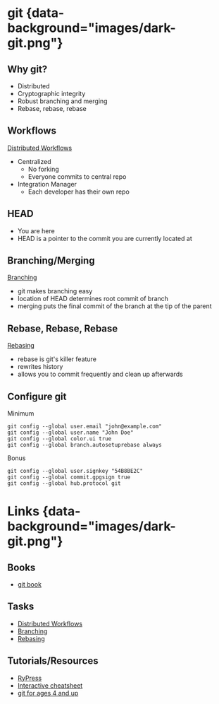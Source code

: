 # git {data-background="images/dark-git.png"}

## Why git?

  * Distributed
  * Cryptographic integrity
  * Robust branching and merging
  * Rebase, rebase, rebase


## Workflows

  [Distributed Workflows](https://git-scm.com/book/en/v2/Distributed-Git-Distributed-Workflows)

  * Centralized
    * No forking
    * Everyone commits to central repo
  * Integration Manager
    * Each developer has their own repo


## HEAD

  * You are here
  * HEAD is a pointer to the commit you are currently located at

## Branching/Merging

[Branching](https://git-scm.com/book/en/v2/Git-Branching-Basic-Branching-and-Merging)

  * git makes branching easy
  * location of HEAD determines root commit of branch
  * merging puts the final commit of the branch at the tip of the parent


## Rebase, Rebase, Rebase

[Rebasing](https://git-scm.com/book/en/v2/Git-Branching-Rebasing)

  * rebase is git's killer feature
  * rewrites history
  * allows you to commit frequently and clean up afterwards


## Configure git

Minimum

~~~~
git config --global user.email "john@example.com"
git config --global user.name "John Doe"
git config --global color.ui true
git config --global branch.autosetuprebase always
~~~~

Bonus

~~~~
git config --global user.signkey "54B8BE2C"
git config --global commit.gpgsign true
git config --global hub.protocol git
~~~~


# Links {data-background="images/dark-git.png"}

## Books

  * [git book](https://git-scm.com)

## Tasks

  * [Distributed Workflows](https://git-scm.com/book/en/v2/Distributed-Git-Distributed-Workflows)
  * [Branching](https://git-scm.com/book/en/v2/Git-Branching-Basic-Branching-and-Merging)
  * [Rebasing](https://git-scm.com/book/en/v2/Git-Branching-Rebasing)

## Tutorials/Resources

  * [RyPress](http://rypress.com/tutorials/git/index)
  * [Interactive cheatsheet](http://ndpsoftware.com/git-cheatsheet.html)
  * [git for ages 4 and up](https://www.youtube.com/watch?v=3m7BgIvC-uQ)

